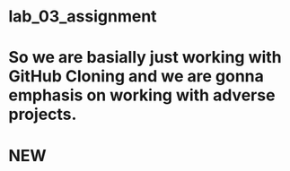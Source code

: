 # lab_03_assignment

# So we are basially just working with GitHub Cloning and we are gonna emphasis on working with adverse projects.
# NEW